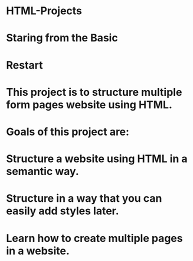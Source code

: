 # HTML-Projects

# Staring from the Basic
# Restart
# This project is to structure multiple form pages website using HTML. 

# Goals of this project are:

# Structure a website using HTML in a semantic way.
# Structure in a way that you can easily add styles later.
# Learn how to create multiple pages in a website.